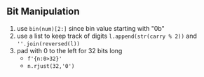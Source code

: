 ## Bit Manipulation

1. use `bin(num)[2:]` since bin value starting with "0b"
1. use a list to keep track of digits `l.append(str(carry % 2))` and ` ''.join(reversed(l)) `
1. pad with 0 to the left for 32 bits long
	- `f'{n:0>32}'`
	- `n.rjust(32,'0')`
